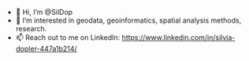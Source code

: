 - 👋 Hi, I’m @SilDop
- 👀 I’m interested in geodata, geoinformatics, spatial analysis methods, research.
- 📫 Reach out to me on LinkedIn: https://www.linkedin.com/in/silvia-dopler-447a1b214/

<!---
SilDop/SilDop is a ✨ special ✨ repository because its `README.md` (this file) appears on your GitHub profile.
You can click the Preview link to take a look at your changes.
--->
